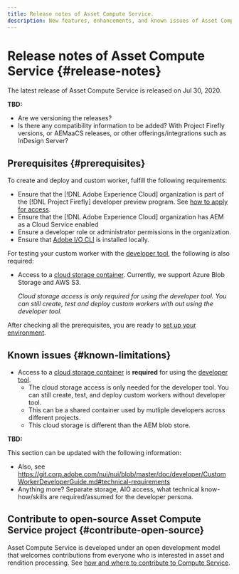 ```yaml
---
title: Release notes of Asset Compute Service.
description: New features, enhancements, and known issues of Asset Compute Service.
---
```


# Release notes of Asset Compute Service {#release-notes}

The latest release of Asset Compute Service is released on Jul 30, 2020.

**TBD:**

* Are we versioning the releases?
* Is there any compatibility information to be added? With Project Firefly versions, or AEMaaCS releases, or other offerings/integrations such as InDesign Server?

## Prerequisites {#prerequisites}

To create and deploy and custom worker, fulfill the following requirements:

* Ensure that the [!DNL Adobe Experience Cloud] organization is part of the [!DNL Project Firefly] developer preview program. See [how to apply for access](https://github.com/AdobeDocs/project-firefly/blob/master/overview/getting_access.md).
* Ensure that the [!DNL Adobe Experience Cloud] organization has AEM as a Cloud Service enabled
* Ensure a developer role or administrator permissions in the organization.
* Ensure that [Adobe I/O CLI](https://github.com/adobe/aio-cli) is installed locally.

For testing your custom worker with the [developer tool](https://github.com/adobe/asset-compute-devtool), the following is also required:
- Access to a [cloud storage container](https://github.com/adobe/asset-compute-devtool#prerequisites). Currently, we support Azure Blob Storage and AWS S3.

    _Cloud storage access is only required for using the developer tool. You can still create, test and deploy custom workers with out using the developer tool._

After checking all the prerequisites, you are ready to [set up your environment](setup-environment.md).

## Known issues {#known-limitations}

- Access to a [cloud storage container](https://github.com/adobe/asset-compute-devtool#prerequisites) is **required** for using the [developer tool](https://github.com/adobe/asset-compute-devtool).
    - The cloud storage access is only needed for the developer tool. You can still create, test, and deploy custom workers without developer tool.
    - This can be a shared container used by mutliple developers across different projects.
    - This cloud storage is different than the AEM blob store.

**TBD:**

This section can be updated with the following information:

* Also, see https://git.corp.adobe.com/nui/nui/blob/master/doc/developer/CustomWorkerDeveloperGuide.md#technical-requirements
* Anything more? Separate storage, AIO access, what technical know-how/skills are required/assumed for the developer persona.

## Contribute to open-source Asset Compute Service project {#contribute-open-source}

Asset Compute Service is developed under an open development model that welcomes contributions from everyone who is interested in asset and rendition processing. See [how and where to contribute to Compute Service](contribute-to-compute-service.md).
